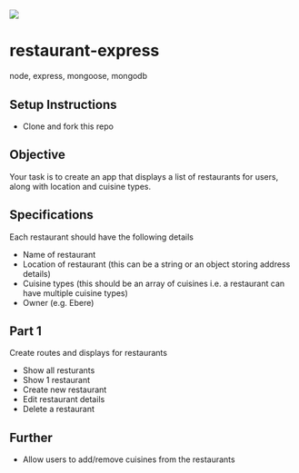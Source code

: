 # ![](https://ga-dash.s3.amazonaws.com/production/assets/logo-9f88ae6c9c3871690e33280fcf557f33.png)

# restaurant-express
node, express, mongoose, mongodb

## Setup Instructions
- Clone and fork this repo

## Objective
Your task is to create an app that displays a list of restaurants for users, along with location and cuisine types.

## Specifications
Each restaurant should have the following details
- Name of restaurant
- Location of restaurant (this can be a string or an object storing address details)
- Cuisine types (this should be an array of cuisines i.e. a restaurant can have multiple cuisine types)
- Owner (e.g. Ebere)

## Part 1
Create routes and displays for restaurants
- Show all resturants
- Show 1 restaurant
- Create new restaurant
- Edit restaurant details
- Delete a restaurant

## Further
- Allow users to add/remove cuisines from the restaurants



